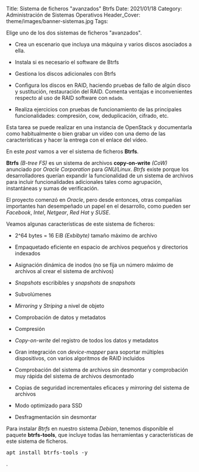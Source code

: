 Title: Sistema de ficheros "avanzados" Btrfs
Date: 2021/01/18
Category: Administración de Sistemas Operativos
Header_Cover: theme/images/banner-sistemas.jpg
Tags:

Elige uno de los dos sistemas de ficheros "avanzados".

- Crea un escenario que incluya una máquina y varios discos asociados a ella.

- Instala si es necesario el software de Btrfs

- Gestiona los discos adicionales con Btrfs

- Configura los discos en RAID, haciendo pruebas de fallo de algún disco y sustitución, restauración del RAID. Comenta ventajas e inconvenientes respecto al uso de RAID software con `mdadm`.

- Realiza ejercicios con pruebas de funcionamiento de las principales funcionalidades: compresión, cow, deduplicación, cifrado, etc.

Esta tarea se puede realizar en una instancia de OpenStack y documentarla como habitualmente o bien grabar un vídeo con una demo de las características y hacer la entrega con el enlace del vídeo.

En este *post* vamos a ver el sistema de ficheros **Btrfs**.

**Btrfs** *(B-tree FS)* es un sistema de archivos **copy-on-write** *(CoW)* anunciado por *Oracle Corporation* para *GNU/Linux*. *Btrfs* existe porque los desarrolladores querían expandir la funcionalidad de un sistema de archivos para incluir funcionalidades adicionales tales como agrupación, instantáneas y sumas de verificación.

El proyecto comenzó en *Oracle*, pero desde entonces, otras compañías importantes han desempeñado un papel en el desarrollo, como pueden ser *Facebook*, *Intel*, *Netgear*, *Red Hat* y *SUSE*.

Veamos algunas características de este sistema de ficheros:

- 2^64 bytes = 16 EiB *(Exbibyte)* tamaño máximo de archivo

- Empaquetado eficiente en espacio de archivos pequeños y directorios indexados

- Asignación dinámica de inodos (no se fija un número máximo de archivos al crear el sistema de archivos)

- *Snapshots* escribibles y *snapshots* de *snapshots*

- Subvolúmenes

- *Mirroring* y *Striping* a nivel de objeto

- Comprobación de datos y metadatos

- Compresión

- *Copy-on-write* del registro de todos los datos y metadatos

- Gran integración con *device-mapper* para soportar múltiples dispositivos, con varios algoritmos de RAID incluidos

- Comprobación del sistema de archivos sin desmontar y comprobación muy rápida del sistema de archivos desmontado

- Copias de seguridad incrementales eficaces y *mirroring* del sistema de archivos

- Modo optimizado para SSD

- Desfragmentación sin desmontar


Para instalar *Btrfs* en nuestro sistema *Debian*, tenemos disponible el paquete **btrfs-tools**, que incluye todas las herramientas y características de este sistema de ficheros.

<pre>
apt install btrfs-tools -y
</pre>









.
